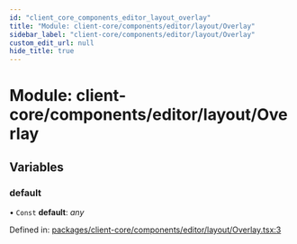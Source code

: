 ```yaml
---
id: "client_core_components_editor_layout_overlay"
title: "Module: client-core/components/editor/layout/Overlay"
sidebar_label: "client-core/components/editor/layout/Overlay"
custom_edit_url: null
hide_title: true
---
```


# Module: client-core/components/editor/layout/Overlay

## Variables

### default

• `Const` **default**: *any*

Defined in: [packages/client-core/components/editor/layout/Overlay.tsx:3](https://github.com/xr3ngine/xr3ngine/blob/5a0f83ed8/packages/client-core/components/editor/layout/Overlay.tsx#L3)
